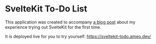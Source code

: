 # SvelteKit To-Do List

This application was created to accompany [a blog post](https://cprimozic.net/blog/trying-out-sveltekit/) about my experience trying out SvelteKit for the first time.

It is deployed live for you to try yourself: <https://sveltekit-todo.ameo.dev/>
